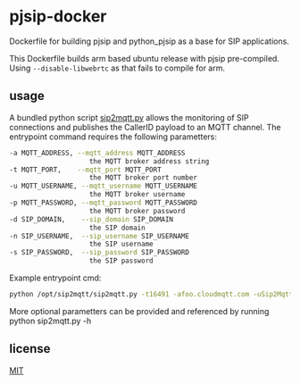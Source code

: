 # pjsip-docker

Dockerfile for building pjsip and python_pjsip as a base for SIP applications.

This Dockerfile builds arm based ubuntu release with pjsip pre-compiled.
Using `--disable-libwebrtc` as that fails to compile for arm.


## usage

A bundled python script [sip2mqtt.py](https://github.com/MartyTremblay/sip2mqtt) allows the monitoring of SIP connections and publishes the CallerID payload to an MQTT channel. The entrypoint command requires the following parametters:

```bash
-a MQTT_ADDRESS, --mqtt_address MQTT_ADDRESS
                    the MQTT broker address string
-t MQTT_PORT,    --mqtt_port MQTT_PORT
                    the MQTT broker port number
-u MQTT_USERNAME, --mqtt_username MQTT_USERNAME
                    the MQTT broker username
-p MQTT_PASSWORD, --mqtt_password MQTT_PASSWORD
                    the MQTT broker password
-d SIP_DOMAIN,    --sip_domain SIP_DOMAIN
                    the SIP domain
-n SIP_USERNAME,  --sip_username SIP_USERNAME
                    the SIP username
-s SIP_PASSWORD,  --sip_password SIP_PASSWORD
                    the SIP password
```                    
Example entrypoint cmd:
```bash
python /opt/sip2mqtt/sip2mqtt.py -t16491 -afoo.cloudmqtt.com -uSip2Mqtt -pSECRET -dfoo.voip.ms -nSUB_DID -sSECRET -vvv
```                   
More optional parametters can be provided and referenced by running python sip2mqtt.py -h

## license

[MIT](https://github.com/respoke/pjsip-docker/blob/master/LICENSE)


[respoke/pjsip]: https://hub.docker.com/r/respoke/pjsip/
